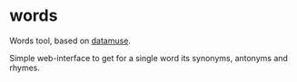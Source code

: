 # words
Words tool, based on [datamuse](http://www.datamuse.com/api/).

Simple web-interface to get for a single word its synonyms, antonyms and
rhymes.
